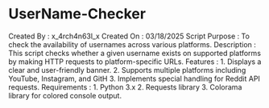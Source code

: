 # UserName-Checker
Created By     : x_4rch4n63l_x
Created On     : 03/18/2025
Script Purpose : To check the availability of usernames across various platforms.
Description    : This script checks whether a given username exists on supported 
                 platforms by making HTTP requests to platform-specific URLs.
Features       : 
                 1. Displays a clear and user-friendly banner.
                 2. Supports multiple platforms including YouTube, Instagram, and GitH
                 3. Implements special handling for Reddit API requests.
Requirements   : 
                 1. Python 3.x
                 2. Requests library
                 3. Colorama library for colored console output.
